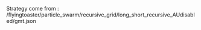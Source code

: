 Strategy come from : /flyingtoaster/particle_swarm/recursive_grid/long_short_recursive_AUdisabled/gmt.json